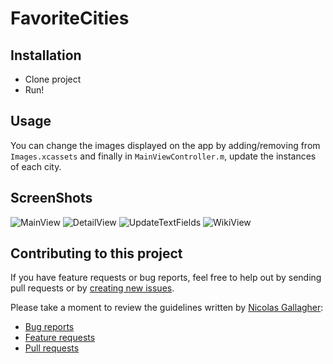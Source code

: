 # FavoriteCities

## Installation 
* Clone project
*  Run!

## Usage

You can change the images displayed on the app by adding/removing from `Images.xcassets` and finally in `MainViewController.m`, update the instances of each city. 

## ScreenShots

![MainView](https://cldup.com/HExMCOPBa3.png)
![DetailView](https://cldup.com/k5wTYFlofn.png)
![UpdateTextFields](https://cldup.com/Hh6Z4y7zCa.png)
![WikiView](https://cldup.com/59sz9LPQlW.png)

## Contributing to this project
If you have feature requests or bug reports, feel free to help out by sending pull requests or by [creating new issues](https://github.com/gabemdev/FavoriteCities/issues/new). 

Please take a moment to review the guidelines written by [Nicolas Gallagher](https://github.com/necolas/):
* [Bug reports](https://github.com/necolas/issue-guidelines/blob/master/CONTRIBUTING.md#bugs)
* [Feature requests](https://github.com/necolas/issue-guidelines/blob/master/CONTRIBUTING.md#features)
* [Pull requests](https://github.com/necolas/issue-guidelines/blob/master/CONTRIBUTING.md#pull-requests)